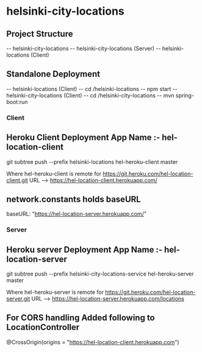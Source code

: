 # helsinki-city-locations

## Project Structure
-- helsinki-city-locations
  -- helsinki-city-locations (Server)
  -- helsinki-locations (Client)
 
## Standalone Deployment
-- helsinki-locations (Client)
  -- cd /helsinki-locations
  -- npm start
-- helsinki-city-locations (Client)
  -- cd /helsinki-city-locations
  -- mvn spring-boot:run
  
### Client
  ## Heroku Client Deployment App Name :- hel-location-client
  git subtree push --prefix helsinki-locations hel-heroku-client master

  Where hel-heroku-client is remote for	https://git.heroku.com/hel-location-client.git
  URL --> https://hel-location-client.herokuapp.com/

  ## network.constants holds baseURL
  baseURL: "https://hel-location-server.herokuapp.com/"

### Server
  ## Heroku server Deployment App Name :- hel-location-server
  git subtree push --prefix helsinki-city-locations-service hel-heroku-server master

  Where hel-heroku-server is remote for	https://git.heroku.com/hel-location-server.git
  URL --> https://hel-location-server.herokuapp.com/locations

  ## For CORS handling Added following to LocationController
  @CrossOrigin(origins = "https://hel-location-client.herokuapp.com")
